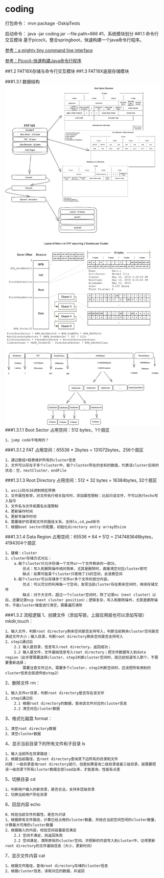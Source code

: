 coding
=============================
打包命令：
mvn package -DskipTests

启动命令：
java -jar coding.jar --file.path=666
#1、系统模块划分
##1.1 命令行交互模块
基于picocli，整合springboot，快速构建一个java命令行程序。

[参考：a mighty tiny command line interface](https://picocli.info/)

[参考：Picocli-快速构建Java命令行程序](https://juejin.cn/post/6944734171050819614)

##1.2 FAT16X存储与命令行交互模块
##1.3 FAT16X底层存储模块

###1.3.1 数据结构
![img_2.png](img_2.png)![img_1.png](img_1.png)![img_3.png](img_3.png)
###1.3.1.1 Boot Sector
占用空间：512 bytes，1个扇区

    1、jump code干啥用的？
###1.3.1.2 FAT
占用空间：65536 * 2bytes = 131072bytes，256个扇区

    1、通过数组+链表维护所有的cluster信息
    2、文件可以存在于多个cluster中，每个cluster所在的坐标的数值，代表该cluster后续的状态：空，nextCluster，endFile
###1.3.1.3 Root Directory
占用空间：512 * 32 bytes = 16384bytes, 32个扇区

    1、ascii码与16进制相互转换
    2、文件属性枚举，对文件执行相关指令时，添加属性限制：比如只读文件，不可以执行echo写入指令
    3、文件名与文件拓展名长度限制
    4、更新操作时间
    5、更新写操作时间
    6、需要维护目录和文件的路径关系，支持ls,cd,pwd命令
    7、根据boot sector的配置，初始化directory entry array的size
###1.3.1.4 Data Region
占用空间：65536 * 64 * 512 = 2147483648bytes， 4194304个扇区

    1、建模：cluster
    2、cluster存储方式对比：
        a.每个cluster只允许存储一个文件or一个文件剩余的一部分。
            优点：写入和删除操作相对简单，尤其是删除时，直接清空对应cluster即可
            缺点：如果可能某个cluster只使用了1%的空间，会浪费空间
        b.每个cluster可以存储多个文件or多个文件的部分内容。
            优点：可以充分的利用每一寸空间，发现当前cluster存在剩余空间时，继续存储文件
            缺点：对于大文件，超过一个cluster空间时，除了记录nc（next cluster）以后，还要记录ncp（next cluster position）；逻辑复杂，写入和删除操作，尤其是删除操作，不能cluster维度进行清空，需要遍历清除
###1.3.2 流程逻辑
1、创建文件（添加写锁，上层应用层也可以添加写锁）mkdir,touch：
```
1、输入文件，判断root directory剩余空间是否支持写入，判断当前剩余cluster空间是否满足文件大小；输入目录，判断root directory剩余空间是否支持写入
2、step1通过后
    2.1 输入是目录，信息写入root directory，返回成功；
    2.2 输入是文件，文件基础信息写入root directory；把文件数据写入到data region（此步骤需要选择cluster，step1判断cluster空间时，就已经知道写入那个，不需要重新选择；
        需要注意文件过大，需要多个cluster，step1判断空间时，应该把所有用到的cluster信息全部透传给step2）
```
2、删除文件 rm：
```
1、输入文件or目录，判断root directory是否存在该文件
2、step1通过后
    2.1 根据root directory的数据，查询该文件对应的cluster信息
    2.2 清空对应cluster数据
```
3、格式化磁盘 format：
```
1、清空root directory数据
2、清空cluster数据
```
4、显示当前目录下的所有文件和子目录 ls
```
1、输入当前所在目录路径：
2、根据当前路径，去root directory查询其下边所有的目录和文件
问题：一级目录查询root directory就行，但是如果查询二级目录或者三级目录，就需要把该一级目录下所有cluster数据全部load出来，才能查询，性能有点差
```
5、切换目录 cd
```
1、判断用户输入的新目录，是否合法。支持多层级目录
2、切换当前用户所在目录
```
6、回显内容 echo
```
0、校验当前文件的属性，是否为只读
1、根据原有文件路径，计算已经占用的cluster数量，并结合当前空间空闲的cluster数量，计算最大可用的cluster数量
2、根据输入的内容，校验空间容量是否满足
    2.1 空间不满足，则返回失败
    2.2 空间满足，清除原有的cluster空间。并把新的内容写入到cluster中，记得更新root directory的文件基础信息（大小，更新时间）
```
7、显示文件内容 cat
```
1、根据文件路径，查询root directory存储的cluster信息
2、根据cluster信息，读取对应的数据，并返回
```

